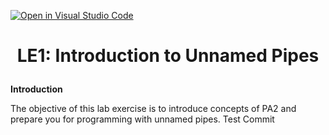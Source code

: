 [![Open in Visual Studio Code](https://classroom.github.com/assets/open-in-vscode-c66648af7eb3fe8bc4f294546bfd86ef473780cde1dea487d3c4ff354943c9ae.svg)](https://classroom.github.com/online_ide?assignment_repo_id=8494975&assignment_repo_type=AssignmentRepo)
# <p align="center">LE1: Introduction to Unnamed Pipes<p>

**Introduction**

The objective of this lab exercise is to introduce concepts of PA2 and prepare you for programming with unnamed pipes. Test Commit

